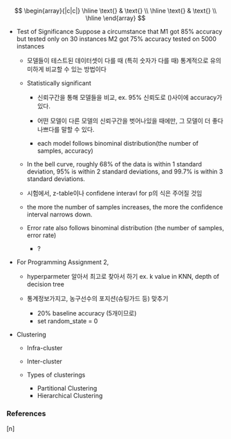 $$
\begin{array}{|c|c|}
\hline
\text{} & \text{} \\
\hline
\text{} & \text{} \\
\hline
\end{array}
$$

- Test of Significance
    Suppose a circumstance that
        M1 got 85% accuracy but tested only on 30 instances
        M2 got 75% accuracy tested on 5000 instances

    - 모델들이 테스트된 데이터셋이 다를 때 (특히 숫자가 다를 때) 통계적으로 유의미하게 비교할 수 있는 방법이다


    - Statistically significant
        - 신뢰구간을 통해 모델들을 비교, ex. 95% 신뢰도로 ()사이에 accuracy가 있다.
        - 어떤 모델이 다른 모델의 신뢰구간을 벗어나있을 때에만, 그 모델이 더 좋다 나쁘다를 말할 수 있다.

        - each model follows binominal distribution(the number of samples, accuracy)

    - In the bell curve, roughly 68% of the data is within 1 standard deviation, 95% is within 2 standard deviations, and 99.7% is within 3 standard deviations.

    - 시험에서, z-table이나 confidene interavl for p의 식은 주어질 것임

    - the more the number of samples increases, the more the confidence interval narrows down.

    - Error rate also follows binominal distribution (the number of samples, error rate)
        - ?

* For Programming Assignment 2,
    - hyperparmeter 알아서 최고로 찾아서 하기
        ex. k value in KNN, depth of decision tree

    - 통계정보가지고, 농구선수의 포지션(슈팅가드 등) 맞추기
        - 20% baseline accuracy (5개이므로)

        + set random_state = 0


* Clustering
    - Infra-cluster
    - Inter-cluster

    - Types of clusterings
        - Partitional Clustering
        - Hierarchical Clustering













### References

$\tag*{}\label{n} \text{[n] }$
